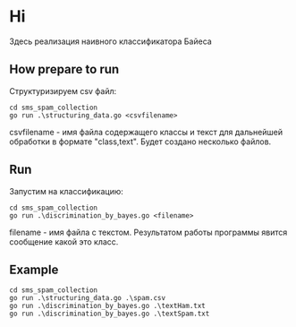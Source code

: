 # Hi
Здесь реализация наивного классификатора Байеса

## How prepare to run
Структуризируем csv файл:
```
cd sms_spam_collection
go run .\structuring_data.go <csvfilename>
```
csvfilename - имя файла содержащего классы и текст для дальнейшей обработки в формате "class,text".
Будет создано несколько файлов.

## Run
Запустим на классификацию:
```
cd sms_spam_collection
go run .\discrimination_by_bayes.go <filename>
```
filename - имя файла с текстом. Результатом работы программы явится сообщение какой это класс.

## Example
```
cd sms_spam_collection
go run .\structuring_data.go .\spam.csv
go run .\discrimination_by_bayes.go .\textHam.txt
go run .\discrimination_by_bayes.go .\textSpam.txt
```
